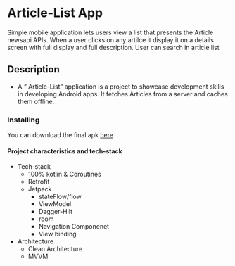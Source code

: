 # Article-List App
Simple mobile application lets users view a list that presents the Article newsapi APIs.
When a user clicks on any artilce it display it on a details screen with full display and full description.
User can search in article list
## Description
* A “ Article-List” application is a project to showcase development skills in developing Android apps. It fetches Articles from a server and caches them offline.

### Installing
You can download the final apk [here](https://drive.google.com/file/d/1T09xKN5mqy64YGzuAV9AtSutYltuP2eg/view?usp=sharing)

#### Project characteristics and tech-stack
* Tech-stack
    * 100% kotlin & Coroutines
    * Retrofit
    * Jetpack
        * stateFlow/flow
        * ViewModel
        * Dagger-Hilt
        * room 
        * Navigation Componenet
        * View binding
* Architecture
    * Clean Architecture
    * MVVM
